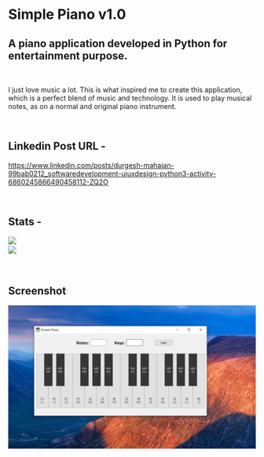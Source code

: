 # Simple Piano v1.0
## A piano application developed in Python for entertainment purpose.
<br>

I just love music a lot. This is what inspired me to create this application, which is a perfect blend of music and technology. It is used to play musical notes, as on a normal and original piano instrument.

<br>

## Linkedin Post URL - 
https://www.linkedin.com/posts/durgesh-mahajan-99bab0212_softwaredevelopment-uiuxdesign-python3-activity-6860245866490458112-ZQ2O

<br>

## Stats - 
<img src="https://github-readme-stats.vercel.app/api/top-langs/?username=durgeshm01722/
Simple-Piano-v1.0&layout=compact&show_icons=true&theme=radical"><br>
<img src="https://github-readme-stats.vercel.app/api/pin/?username=durgeshm01722/
Simple-Piano-v1.0&repo=durgeshm01722&show_owner=true&show_icons=true&theme=radical">

<br>

## Screenshot
<img src="ss/piano_ss.png">
